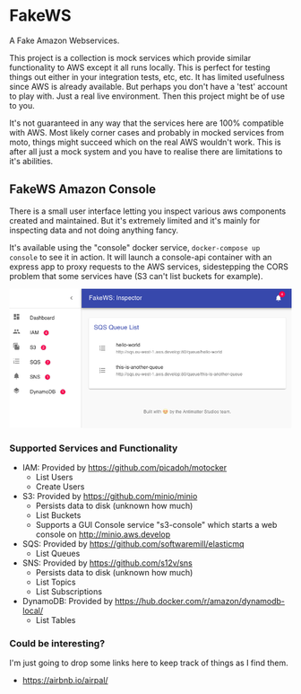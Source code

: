 # FakeWS
A Fake Amazon Webservices. 

This project is a collection is mock services which provide similar functionality to AWS except it all runs locally. This is perfect for testing things out either in your integration tests, etc, etc. It has limited usefulness since AWS is already available. But perhaps you don't have a 'test' account to play with. Just a real live environment. Then this project might be of use to you.

It's not guaranteed in any way that the services here are 100% compatible with AWS. Most likely corner cases and probably in mocked services from moto, things might succeed which on the real AWS wouldn't work. This is after all just a mock system and you have to realise there are limitations to it's abilities.

## FakeWS Amazon Console

There is a small user interface letting you inspect various aws components created and maintained. But it's extremely limited and it's mainly for inspecting data and not doing anything fancy.

It's available using the "console" docker service, ```docker-compose up console``` to see it in action. It will launch a console-api container with an express app to proxy requests to the AWS services, sidestepping the CORS problem that some services have (S3 can't list buckets for example).

![FakeWS Inspector Console](fakews-console.png)

### Supported Services and Functionality

- IAM: Provided by https://github.com/picadoh/motocker
    - List Users
    - Create Users
- S3: Provided by https://github.com/minio/minio
    - Persists data to disk (unknown how much)
    - List Buckets
    - Supports a GUI Console service "s3-console" which starts a web console on http://minio.aws.develop
- SQS: Provided by https://github.com/softwaremill/elasticmq
    - List Queues
- SNS: Provided by https://github.com/s12v/sns
    - Persists data to disk (unknown how much)
    - List Topics
    - List Subscriptions
- DynamoDB: Provided by https://hub.docker.com/r/amazon/dynamodb-local/
    - List Tables

### Could be interesting?

I'm just going to drop some links here to keep track of things as I find them.

- https://airbnb.io/airpal/